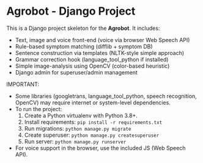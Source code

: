 # Agrobot - Django Project
This is a Django project skeleton for the **Agrobot**.
It includes:
- Text, image and voice front-end (voice via browser Web Speech API)
- Rule-based symptom matching (difflib + symptom DB)
- Sentence construction via templates (NLTK-style simple approach)
- Grammar correction hook (language_tool_python if installed)
- Simple image-analysis using OpenCV (color-based heuristic)
- Django admin for superuser/admin management

IMPORTANT:
- Some libraries (googletrans, language_tool_python, speech recognition, OpenCV) may require internet or system-level dependencies.
- To run the project:
  1. Create a Python virtualenv with Python 3.8+.
  2. Install requirements: `pip install -r requirements.txt`
  3. Run migrations: `python manage.py migrate`
  4. Create superuser: `python manage.py createsuperuser`
  5. Run server: `python manage.py runserver`
- For voice support in the browser, use the included JS (Web Speech API).

